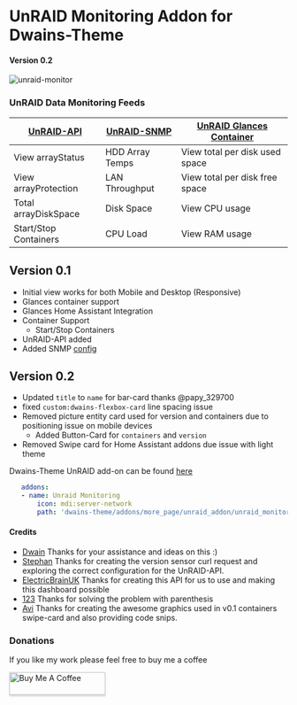 # UnRAID Monitoring Addon for Dwains-Theme
#### Version 0.2

![unraid-monitor](https://github.com/noodlemctwoodle/homeassistant/blob/master/.github/wiki/images/dwains-theme/addons/unraid/desktop_1.png)

### UnRAID Data Monitoring Feeds

| [UnRAID-API](https://github.com/noodlemctwoodle/homeassistant/tree/master/.github/wiki/guides/unraid#unraid-api-configuration) | [UnRAID-SNMP](https://github.com/noodlemctwoodle/homeassistant/tree/master/.github/wiki/guides/unraid#unraid-snmp-configuration) | [UnRAID Glances Container](https://github.com/hassio-addons/addon-glances/blob/v0.7.1/README.md) |
|-----------------------|-----------------|--------------------------------|
| View arrayStatus      | HDD Array Temps | View total per disk used space |
| View arrayProtection  | LAN Throughput  | View total per disk free space |
| Total arrayDiskSpace  | Disk Space      | View CPU usage                 |
| Start/Stop Containers | CPU Load        | View RAM usage                 |

## Version 0.1
 - Initial view works for both Mobile and Desktop (Responsive)
 - Glances container support
 - Glances Home Assistant Integration
 - Container Support
    - Start/Stop Containers
 - UnRAID-API added
 - Added SNMP [config](https://github.com/noodlemctwoodle/homeassistant/blob/44ac457117f173fa1bf1e47ce832566b36ba5ddb/packages/ha-core/areas/cabinet/devices/unraid/unraid_monitoring.yaml#L34)

## Version 0.2
 - Updated `title` to `name` for bar-card thanks @papy_329700
 - fixed `custom:dwains-flexbox-card` line spacing issue
 - Removed picture entity card used for version and containers due to positioning issue on mobile devices
   - Added Button-Card for `containers` and `version`
 - Removed Swipe card for Home Assistant addons due issue with light theme


 Dwains-Theme UnRAID add-on can be found [here](https://github.com/noodlemctwoodle/homeassistant/blob/master/dwains-theme/addons/more_page/unraid_addon/unraid_monitoring.yaml)


 ```yaml
    addons:
    - name: Unraid Monitoring
        icon: mdi:server-network
        path: 'dwains-theme/addons/more_page/unraid_addon/unraid_monitoring.yaml'
```

 #### Credits
 - [Dwain](https://github.com/dwainscheeren/lovelace-dwains-theme) Thanks for your assistance and ideas on this :)
 - [Stephan](https://github.com/Stephan296) Thanks for creating the version sensor curl request and exploring the correct configuration for the UnRAID-API.
 - [ElectricBrainUK](https://github.com/ElectricBrainUK/UnraidAPI) Thanks for creating this API for us to use and making this dashboard possible
 - [123](https://community.home-assistant.io/u/123/summary) Thanks for solving the problem with parenthesis
 - [Avi](https://github.com/abeksis/My-HomeAssistant-Config) Thanks for creating the awesome graphics used in v0.1 containers swipe-card and also providing code snips. 


### Donations

If you like my work please feel free to buy me a coffee

<a href="https://www.buymeacoffee.com/noodlemctwoodle" target="_blank"><img src="https://www.buymeacoffee.com/assets/img/custom_images/orange_img.png" alt="Buy Me A Coffee" style="height: 41px !important;width: 174px !important;box-shadow: 0px 3px 2px 0px rgba(190, 190, 190, 0.5) !important;-webkit-box-shadow: 0px 3px 2px 0px rgba(190, 190, 190, 0.5) !important;" ></a>
